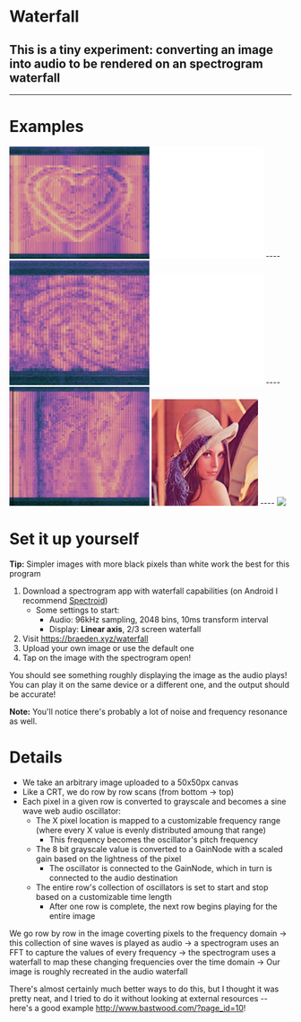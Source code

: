 # Waterfall

## This is a tiny experiment: converting an image into audio to be rendered on an spectrogram waterfall
-------

# Examples

<img src="examples/heart.jpg" width="250">
<img src="img/heart.svg" width="200">
----
<img src="examples/fingerprint.jpg" width="250">
<img src="img/fingerprint.svg" width="200">
----
<img src="examples/lenna.jpg" width="250">
<img src="img/lenna.png" width="190">
----

<img src="examples/example.gif" width="300">





# Set it up yourself

**Tip:** Simpler images with more black pixels than white work the best for this program

1. Download a spectrogram app with waterfall capabilities (on Android I recommend [Spectroid](https://play.google.com/store/apps/details?id=org.intoorbit.spectrum&hl=en_US))
    - Some settings to start: 
        - Audio: 96kHz sampling, 2048 bins, 10ms transform interval
        - Display: **Linear axis**, 2/3 screen waterfall
2. Visit https://braeden.xyz/waterfall
3. Upload your own image or use the default one
4. Tap on the image with the spectrogram open!

You should see something roughly displaying the image as the audio plays! You can play it on the same device or a different one, and the output should be accurate!

**Note:** You'll notice there's probably a lot of noise and frequency resonance as well.


# Details

- We take an arbitrary image uploaded to a 50x50px canvas
- Like a CRT, we do row by row scans (from bottom -> top)
- Each pixel in a given row is converted to grayscale and becomes a sine wave web audio oscillator:
    - The X pixel location is mapped to a customizable frequency range (where every X value is evenly distributed amoung that range)
        - This frequency becomes the oscillator's pitch frequency
    - The 8 bit grayscale value is converted to a GainNode with a scaled gain based on the lightness of the pixel
        - The oscillator is connected to the GainNode, which in turn is connected to the audio destination
    - The entire row's collection of oscillators is set to start and stop based on a customizable time length
        - After one row is complete, the next row begins playing for the entire image 


We go row by row in the image coverting pixels to the frequency domain -> this collection of sine waves is played as audio -> a spectrogram uses an FFT to capture the values of every frequency -> the spectrogram uses a waterfall to map these changing frequencies over the time domain -> Our image is roughly recreated in the audio waterfall

There's almost certainly much better ways to do this, but I thought it was pretty neat, and I tried to do it without looking at external resources -- here's a good example http://www.bastwood.com/?page_id=10!